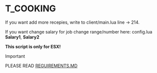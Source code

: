 # T_COOKING
If you want add more recepies, write to client/main.lua line -> 214.

If you want change salary for job change range/number here: config.lua **Salary1**, **Salary2**

**This script is only for ESX!**

> [!IMPORTANT]
> PLEASE READ [REGUIREMENTS.MD](https://github.com/t0maskoYT/t_cooking/blob/main/requirements.md)
